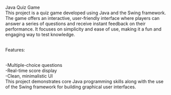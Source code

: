 Java Quiz Game
<br>This project is a quiz game developed using Java and the Swing framework. The game offers an interactive, user-friendly interface where players can answer a series of questions and receive instant feedback on their performance. It focuses on simplicity and ease of use, making it a fun and engaging way to test knowledge.

<br>Features:

<br> -Multiple-choice questions
<br> -Real-time score display
<br> -Clean, minimalistic UI
<br> This project demonstrates core Java programming skills along with the use of the Swing framework for building graphical user interfaces.
